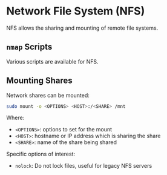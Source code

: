 # Network File System (NFS)

NFS allows the sharing and mounting of remote file systems.

## `nmap` Scripts

Various scripts are available for NFS.

## Mounting Shares

Network shares can be mounted:

```bash
sudo mount -o <OPTIONS> <HOST>:/<SHARE> /mnt
```

Where:

- `<OPTIONS>`: options to set for the mount
- `<HOST>`: hostname or IP address which is sharing the share
- `<SHARE>`: name of the share being shared

Specific options of interest:

- `nolock`: Do not lock files, useful for legacy NFS servers
